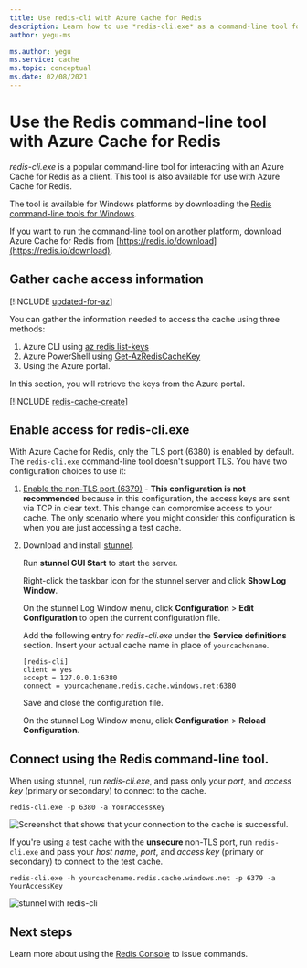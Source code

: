 ```yaml
---
title: Use redis-cli with Azure Cache for Redis
description: Learn how to use *redis-cli.exe* as a command-line tool for interacting with an Azure Cache for Redis as a client
author: yegu-ms

ms.author: yegu
ms.service: cache
ms.topic: conceptual
ms.date: 02/08/2021
---
```

# Use the Redis command-line tool with Azure Cache for Redis

*redis-cli.exe* is a popular command-line tool for interacting with an Azure Cache for Redis as a client. This tool is also available for use with Azure Cache for Redis.

The tool is available for Windows platforms by downloading the [Redis command-line tools for Windows](https://github.com/MSOpenTech/redis/releases/). 

If you want to run the command-line tool on another platform, download Azure Cache for Redis from [https://redis.io/download](https://redis.io/download).

## Gather cache access information

[!INCLUDE [updated-for-az](../../includes/updated-for-az.md)]

You can gather the information needed to access the cache using three methods:

1. Azure CLI using [az redis list-keys](/cli/azure/redis#az_redis_list_keys)
2. Azure PowerShell using [Get-AzRedisCacheKey](/powershell/module/az.rediscache/Get-AzRedisCacheKey)
3. Using the Azure portal.

In this section, you will retrieve the keys from the Azure portal.

[!INCLUDE [redis-cache-create](../../includes/redis-cache-access-keys.md)]


## Enable access for redis-cli.exe

With Azure Cache for Redis, only the TLS port (6380) is enabled by default. The `redis-cli.exe` command-line tool doesn't support TLS. You have two configuration choices to use it:

1. [Enable the non-TLS port (6379)](cache-configure.md#access-ports) - **This configuration is not recommended** because in this configuration, the access keys are sent via TCP in clear text. This change can compromise access to your cache. The only scenario where you might consider this configuration is when you are just accessing a test cache.

2. Download and install [stunnel](https://www.stunnel.org/downloads.html).

    Run **stunnel GUI Start** to start the server.

    Right-click the taskbar icon for the stunnel server and click **Show Log Window**.

    On the stunnel Log Window menu, click **Configuration** > **Edit Configuration** to open the current configuration file.

    Add the following entry for *redis-cli.exe* under the **Service definitions** section. Insert your actual cache name in place of `yourcachename`. 

    ```
    [redis-cli]
    client = yes
    accept = 127.0.0.1:6380
    connect = yourcachename.redis.cache.windows.net:6380
    ```

    Save and close the configuration file. 
  
    On the stunnel Log Window menu, click **Configuration** > **Reload Configuration**.


## Connect using the Redis command-line tool.

When using stunnel, run *redis-cli.exe*, and pass only your *port*, and *access key* (primary or secondary) to connect to the cache.

```
redis-cli.exe -p 6380 -a YourAccessKey
```

![Screenshot that shows that your connection to the cache is successful.](media/cache-how-to-redis-cli-tool/cache-redis-cli-stunnel.png)

If you're using a test cache with the **unsecure** non-TLS port, run `redis-cli.exe` and pass your *host name*, *port*, and *access key* (primary or secondary) to connect to the test cache.

```
redis-cli.exe -h yourcachename.redis.cache.windows.net -p 6379 -a YourAccessKey
```

![stunnel with redis-cli](media/cache-how-to-redis-cli-tool/cache-redis-cli-non-ssl.png)




## Next steps

Learn more about using the [Redis Console](cache-configure.md#redis-console) to issue commands.
